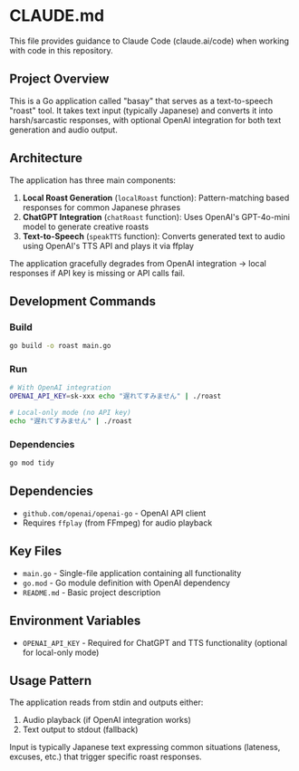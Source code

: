 # CLAUDE.md

This file provides guidance to Claude Code (claude.ai/code) when working with code in this repository.

## Project Overview

This is a Go application called "basay" that serves as a text-to-speech "roast" tool. It takes text input (typically Japanese) and converts it into harsh/sarcastic responses, with optional OpenAI integration for both text generation and audio output.

## Architecture

The application has three main components:

1. **Local Roast Generation** (`localRoast` function): Pattern-matching based responses for common Japanese phrases
2. **ChatGPT Integration** (`chatRoast` function): Uses OpenAI's GPT-4o-mini model to generate creative roasts
3. **Text-to-Speech** (`speakTTS` function): Converts generated text to audio using OpenAI's TTS API and plays it via ffplay

The application gracefully degrades from OpenAI integration → local responses if API key is missing or API calls fail.

## Development Commands

### Build
```bash
go build -o roast main.go
```

### Run
```bash
# With OpenAI integration
OPENAI_API_KEY=sk-xxx echo "遅れてすみません" | ./roast

# Local-only mode (no API key)
echo "遅れてすみません" | ./roast
```

### Dependencies
```bash
go mod tidy
```

## Dependencies

- `github.com/openai/openai-go` - OpenAI API client
- Requires `ffplay` (from FFmpeg) for audio playback

## Key Files

- `main.go` - Single-file application containing all functionality
- `go.mod` - Go module definition with OpenAI dependency
- `README.md` - Basic project description

## Environment Variables

- `OPENAI_API_KEY` - Required for ChatGPT and TTS functionality (optional for local-only mode)

## Usage Pattern

The application reads from stdin and outputs either:
1. Audio playback (if OpenAI integration works)
2. Text output to stdout (fallback)

Input is typically Japanese text expressing common situations (lateness, excuses, etc.) that trigger specific roast responses.